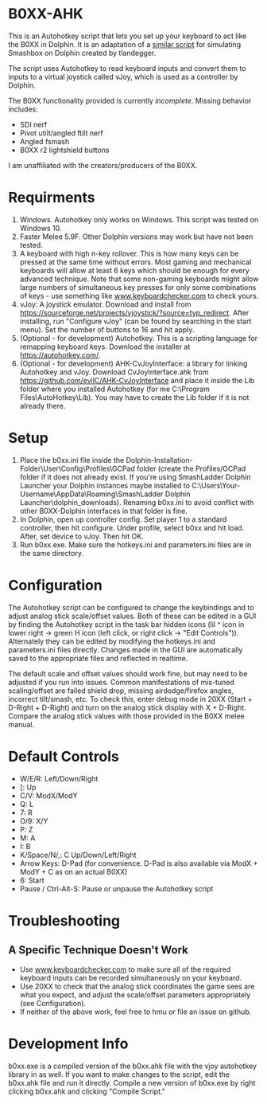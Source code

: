 # B0XX-AHK

This is an Autohotkey script that lets you set up your keyboard to act like the B0XX in Dolphin. It is an adaptation of a [similar script](github.com/tlandegger/smashbox-AHK) for simulating Smashbox on Dolphin created by tlandegger.

The script uses Autohotkey to read keyboard inputs and convert them to inputs to a virtual joystick called vJoy, which is used as a controller by Dolphin.

The B0XX functionality provided is currently *incomplete*. Missing behavior includes:

* SDI nerf
* Pivot utilt/angled ftilt nerf
* Angled fsmash
* B0XX r2 lightshield buttons

I am unaffiliated with the creators/producers of the B0XX. 

# Requirments
1. Windows. Autohotkey only works on Windows. This script was tested on Windows 10.
2. Faster Melee 5.9F. Other Dolphin versions may work but have not been tested.
3. A keyboard with high n-key rollover. This is how many keys can be pressed at the same time without errors. Most gaming and mechanical keyboards will allow at least 6 keys which should be enough for every advanced technique. Note that some non-gaming keyboards might allow large numbers of simultaneous key presses for only some combinations of keys - use something like www.keyboardchecker.com to check yours.
4. vJoy: A joystick emulator. Download and install from https://sourceforge.net/projects/vjoystick/?source=typ_redirect. After installing, run "Configure vJoy" (can be found by searching in the start menu). Set the number of buttons to 16 and hit apply.
5. (Optional - for development) Autohotkey. This is a scripting language for remapping keyboard keys. Download the installer at https://autohotkey.com/.
6. (Optional - for development) AHK-CvJoyInterface: a library for linking Autohotkey and vJoy. Download CvJoyInterface.ahk from https://github.com/evilC/AHK-CvJoyInterface and place it inside the Lib folder where you installed Autohotkey (for me C:\Program Files\AutoHotkey\Lib). You may have to create the Lib folder if it is not already there. 

# Setup
1. Place the b0xx.ini file inside the Dolphin-Installation-Folder\User\Config\Profiles\GCPad folder (create the Profiles/GCPad folder if it does not already exist. If you're using SmashLadder Dolphin Launcher your Dolphin instances maybe installed to C:\Users\Your-Username\AppData\Roaming\SmashLadder Dolphin Launcher\dolphin_downloads). Renaming b0xx.ini to avoid conflict with other B0XX-Dolphin interfaces in that folder is fine.
2. In Dolphin, open up controller config. Set player 1 to a standard controller, then hit configure. Under profile, select b0xx and hit load. After, set device to vJoy. Then hit OK.
3. Run b0xx.exe. Make sure the hotkeys.ini and parameters.ini files are in the same directory.

# Configuration

The Autohotkey script can be configured to change the keybindings and to adjust analog stick scale/offset values. Both of these can be edited in a GUI by finding the Autohotkey script in the task bar hidden icons (lil ^ icon in lower right -> green H icon (left click, or right click -> "Edit Controls")). Alternately they can be edited by modifying the hotkeys.ini and parameters.ini files directly. Changes made in the GUI are automatically saved to the appropriate files and reflected in realtime.

The default scale and offset values should work fine, but may need to be adjusted if you run into issues. Common manifestations of mis-tuned scaling/offset are failed shield drop, missing airdodge/firefox angles, incorrect tilt/smash, etc. To check this, enter debug mode in 20XX (Start + D-Right + D-Right) and turn on the analog stick display with X + D-Right. Compare the analog stick values with those provided in the B0XX melee manual.

# Default Controls
* W/E/R: Left/Down/Right
* [: Up
* C/V: ModX/ModY
* Q: L
* 7: R
* O/9: X/Y
* P: Z
* M: A
* I: B
* K/Space/N/,: C Up/Down/Left/Right
* Arrow Keys: D-Pad (for convenience. D-Pad is also available via ModX + ModY + C as on an actual B0XX)
* 6: Start
* Pause / Ctrl-Alt-S: Pause or unpause the Autohotkey script

# Troubleshooting

## A Specific Technique Doesn't Work
* Use www.keyboardchecker.com to make sure all of the required keyboard inputs can be recorded simultaneously on your keyboard.
* Use 20XX to check that the analog stick coordinates the game sees are what you expect, and adjust the scale/offset parameters appropriately (see Configuration).
* If neither of the above work, feel free to hmu or file an issue on github.

# Development Info

b0xx.exe is a compiled version of the b0xx.ahk file with the vjoy autohotkey library in as well. If you want to make changes to the script, edit the b0xx.ahk file and run it directly. Compile a new version of b0xx.exe by right clicking b0xx.ahk and clicking "Compile Script."
